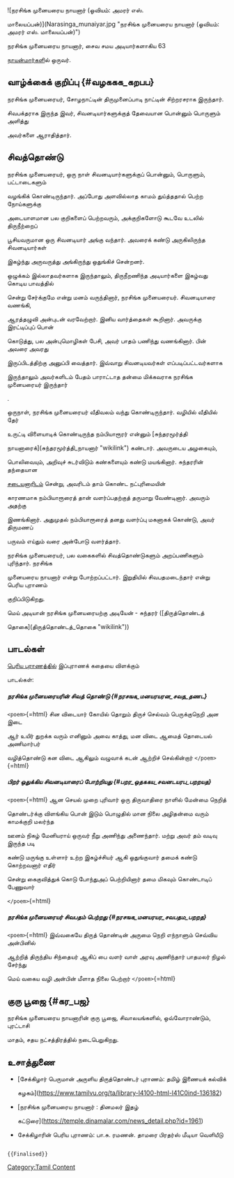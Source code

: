 ![நரசிங்க முனையரைய நாயனார் (ஓவியம்: அமரர் எஸ்.
மாலையப்பன்)](Narasinga_munaiyar.jpg "நரசிங்க முனையரைய நாயனார் (ஓவியம்: அமரர் எஸ். மாலையப்பன்)")
நரசிங்க முனையரைய நாயனார், சைவ சமய அடியார்களாகிய 63
[நாயன்மார்கள](நாயன்மார்கள் "wikilink")ில் ஒருவர்.

## வாழ்க்கைக் குறிப்பு {#வழககக_கறபப}

நரசிங்க முனையரையர், சோழநாட்டின் திருமுனைப்பாடி நாட்டின் சிற்றரசராக இருந்தார்.
சிவபக்தராக இருந்த இவர், சிவனடியார்களுக்குத் தேவையான பொன்னும் பொருளும் அளித்து
அவர்களை ஆராதித்தார்.

## சிவத்தொண்டு

நரசிங்க முனையரையர், ஒரு நாள் சிவனடியார்களுக்குப் பொன்னும், பொருளும், பட்டாடைகளும்
வழங்கிக் கொண்டிருந்தார். அப்போது அளவில்லாத காமம் துய்த்ததால் பெற்ற நோய்களுக்கு
அடையாளமான பல குறிகளைப் பெற்றவரும், அக்குறிகளோடு கூடவே உடலில் திருநீற்றைப்
பூசியவருமான ஒரு சிவனடியார் அங்கு வந்தார். அவரைக் கண்டு அருகிலிருந்த சிவனடியார்கள்
இகழ்ந்து அருவருத்து அங்கிருந்து ஒதுங்கிச் சென்றனர்.

ஒழுக்கம் இல்லாதவர்களாக இருந்தாலும், திருநீறணிந்த அடியார்களை இகழ்வது கொடிய பாவத்தில்
சென்று சேர்க்குமே என்று மனம் வருந்தினார், நரசிங்க முனையரையர். சிவனடியாரை வணங்கி,
ஆரத்தழுவி அன்புடன் வரவேற்றார். இனிய வார்த்தைகள் கூறினார். அவருக்கு இரட்டிப்புப் பொன்
கொடுத்து, பல அன்புமொழிகள் பேசி, அவர் பாதம் பணிந்து வணங்கினார். பின் அவரை அவரது
இருப்பிடத்திற்கு அனுப்பி வைத்தார். இவ்வாறு சிவனடியவர்கள் எப்படிப்பட்டவர்களாக
இருந்தாலும் அவர்களிடம் பேதம் பாராட்டாத தன்மை மிக்கவராக நரசிங்க முனையரையர் இருந்தார்
.

ஒருநாள், நரசிங்க முனையரையர் வீதிவலம் வந்து கொண்டிருந்தார். வழியில் வீதியில் தேர்
உருட்டி விளையாடிக் கொண்டிருந்த நம்பியாரூரர் என்னும் [சுந்தரமூர்த்தி
நாயனாரைக்](சுந்தரமூர்த்தி_நாயனார் "wikilink") கண்டார். அவருடைய அழகையும்,
பொலிவையும், அறிவுச் சுடர்விடும் கண்களையும் கண்டு மயங்கினார். சுந்தரரின் தந்தையான
[சடையனாரிடம்](சடைய_நாயனார் "wikilink") சென்று, அவரிடம் தாம் கொண்ட நட்புரிமையின்
காரணமாக நம்பியாரூரைத் தான் வளர்ப்பதற்குத் தருமாறு வேண்டினார். அவரும் அதற்கு
இணங்கினார். அதுமுதல் நம்பியாரூரைத் தனது வளர்ப்பு மகனாகக் கொண்டு, அவர் திருமணப்
பருவம் எய்தும் வரை அன்போடு வளர்த்தார்.

நரசிங்க முனையரையர், பல வகைகளில் சிவத்தொண்டுகளும் அறப்பணிகளும் புரிந்தார். நரசிங்க
முனையரைய நாயனார் என்று போற்றப்பட்டார். இறுதியில் சிவபதமடைந்தார் என்று பெரிய புராணம்
குறிப்பிடுகிறது.

மெய் அடியான் நரசிங்க முனையரையற்கு அடியேன் - சுந்தரர் ([திருத்தொண்டத்
தொகை](திருத்தொண்டத்_தொகை "wikilink"))

## பாடல்கள்

[பெரிய புராணத்தில்](பெரிய_புராணம் "wikilink") இப்புராணக் கதையை விளக்கும்
பாடல்கள்:

##### நரசிங்க முனையரையரின் சிவத் தொண்டு {#நரசஙக_மனயரயரன_சவத_தணட}

`<poem>`{=html} சின விடையார் கோயில் தொறும் திருச் செல்வம் பெருக்குநெறி அன இடை
ஆர் உயிர் துறக்க வரும் எனினும் அவை காத்து, மன விடை ஆமைத் தொடையல் அணிமார்பர்
வழித்தொண்டு கன விடை ஆகிலும் வழுவாக் கடன் ஆற்றிச் செல்கின்றார் `</poem>`{=html}

##### பிறர் ஒதுக்கிய சிவனடியாரைப் போற்றியது {#பறர_ஒதககய_சவனடயரப_பறறயத}

`<poem>`{=html} ஆன செயல் முறை புரிவார் ஒரு திருவாதிரை நாளில் மேன்மை நெறித்
தொண்டர்க்கு விளங்கிய பொன் இடும் பொழுதில் மான நிலை அழிதன்மை வரும் காமக்குறி மலர்ந்த
ஊனம் நிகழ் மேனியராய் ஒருவர் நீறு அணிந்து அணைந்தார். மற்று அவர் தம் வடிவு இருந்த படி
கண்டு மருங்கு உள்ளார் உற்ற இகழ்ச்சியர் ஆகி ஒதுங்குவார் தமைக் கண்டு கொற்றவனார் எதிர்
சென்று கைகுவித்துக் கொடு போந்துஅப் பெற்றியினார் தமை மிகவும் கொண்டாடிப் பேணுவார்
`</poem>`{=html}

##### நரசிங்க முனையரையர் சிவபதம் பெற்றது {#நரசஙக_மனயரயர_சவபதம_பறறத}

`<poem>`{=html} இவ்வகையே திருத் தொண்டின் அருமை நெறி எந்நாளும் செவ்விய அன்பினில்
ஆற்றித் திருந்திய சிந்தையர் ஆகிப் பை வளர் வாள் அரவு அணிந்தார் பாதமலர் நிழல் சேர்ந்து
மெய் வகைய வழி அன்பின் மீளாத நிலை பெற்றார் `</poem>`{=html}

## குரு பூஜை {#கர_பஜ}

நரசிங்க முனையரைய நாயனாரின் குரு பூஜை, சிவாலயங்களில், ஒவ்வோராண்டும், புரட்டாசி
மாதம், சதய நட்சத்திரத்தில் நடைபெறுகிறது.

## உசாத்துணை

-   [சேக்கிழார் பெருமான் அருளிய திருத்தொண்டர் புராணம்: தமிழ் இணையக் கல்விக்
    கழகம்](https://www.tamilvu.org/ta/library-l4100-html-l41C0ind-136182)
-   [நரசிங்க முனையரைய நாயனார் : தினமலர் இதழ்
    கட்டுரை](https://temple.dinamalar.com/news_detail.php?id=1961)
-   சேக்கிழாரின் பெரிய புராணம்: பா.சு. ரமணன். தாமரை பிரதர்ஸ் மீடியா வெளியீடு

```{=mediawiki}
{{Finalised}}
```
[Category:Tamil Content](Category:Tamil_Content "wikilink")
